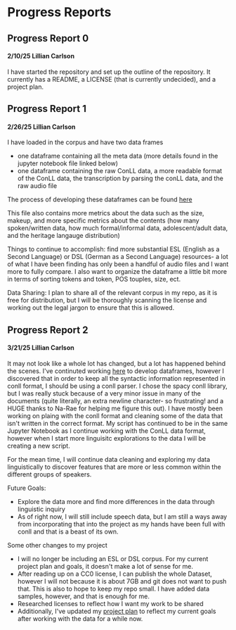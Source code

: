 # Progress Reports
## Progress Report 0
#### 2/10/25 Lillian Carlson
I have started the repository and set up the outline of the repository. It currently has a README, a LICENSE (that is currently undecided), and a project plan.
## Progress Report 1
#### 2/26/25 Lillian Carlson
I have loaded in the corpus and have two data frames
- one dataframe containing all the meta data (more details found in the jupyter notebook file linked below)
- one dataframe containing the raw ConLL data, a more readable format of the ConLL data, the transcription by parsing the conLL data, and  the raw audio file 

The process of developing these dataframes can be found [here](https://github.com/Data-Science-for-Linguists-2025/DEU-ENG-Mono-and-Billingual-Speakers/blob/main/LoadingRUEGData.ipynb)

This file also contains more metrics about the data such as the size, makeup, and more specific metrics about the contents (how many spoken/written data, how much formal/informal data, adolescent/adult data, and the heritage langauge distribution) 

Things to continue to accomplish: find more substantial ESL (English as a Second Language) or DSL (German as a Second Language) resources- a lot of what I have been finding has only been a handful of audio files and I want more to fully compare. I also want to organize the dataframe a little bit more in terms of sorting tokens and token, POS touples, size, ect.

Data Sharing: I plan to share all of the relevant corpus in my repo, as it is free for distribution, but I will be thoroughly scanning the license and working out the legal jargon to ensure that this is allowed. 

## Progress Report 2
#### 3/21/25 Lillian Carlson
It may not look like a whole lot has changed, but a lot has happened behind the scenes. I've continuted working [here](https://github.com/Data-Science-for-Linguists-2025/DEU-ENG-Mono-and-Billingual-Speakers/blob/main/LoadingRUEGData.ipynb) to develop dataframes, however I discovered that in order to keep all the syntactic information represented in conll format, I should be using a conll parser. I chose the spacy conll library, but I was really stuck because of a very minor issue in many of the documents (quite literally, an extra newline character- so frustrating! and a HUGE thanks to Na-Rae for helping me figure this out). I have mostly been working on plaing with the conll format and cleaning some of the data that isn't written in the correct format. My script has continued to be in the same Jupyter Notebook as I continue working with the ConLL data format, however when I start more linguisitc explorations to the data I will be creating a new script.

For the mean time, I will continue data cleaning and exploring my data linguistically to discover features that are more or less common within the different groups of speakers.

Future Goals:
- Explore the data more and find more differences in the data through linguistic inquiry
- As of right now, I will still include speech data, but I am still a ways away from incorporating that into the project as my hands have been full with conll and that is a beast of its own.


Some other changes to my project
- I will no longer be including an ESL or DSL corpus. For my current project plan and goals, it doesn't make a lot of sense for me.
- After reading up on a CC0 license, I can publish the whole Dataset, however I will not because it is about 7GB and git does not want to push that. This is also to hope to keep my repo small. I have added data samples, however, and that is enough for me.
- Researched licenses to reflect how I want my work to be shared
- Additionally, I've updated my [project plan](https://github.com/Data-Science-for-Linguists-2025/DEU-ENG-Mono-and-Billingual-Speakers/blob/main/project_plan.md) to reflect my current goals after working with the data for a while now.

